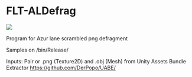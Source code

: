 # FLT-ALDefrag

<img src="https://i.imgur.com/bTZp8rw.png">

Program for Azur lane scrambled png defragment

Samples on /bin/Release/

Inputs: Pair or .png (Texture2D) and .obj (Mesh) from Unity Assets Bundle Extractor https://github.com/DerPopo/UABE/
